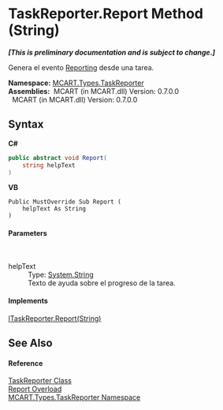 # TaskReporter.Report Method (String)
 _**\[This is preliminary documentation and is subject to change.\]**_

Genera el evento <a href="e870628f-1461-b87d-8212-ba57342472c8">Reporting</a> desde una tarea.

**Namespace:**&nbsp;<a href="256f3901-18cb-eeca-835c-7de778822db3">MCART.Types.TaskReporter</a><br />**Assemblies:**&nbsp;&nbsp;MCART (in MCART.dll) Version: 0.7.0.0<br />&nbsp;&nbsp;MCART (in MCART.dll) Version: 0.7.0.0<br />

## Syntax

**C#**<br />
``` C#
public abstract void Report(
	string helpText
)
```

**VB**<br />
``` VB
Public MustOverride Sub Report ( 
	helpText As String
)
```


#### Parameters
&nbsp;<dl><dt>helpText</dt><dd>Type: <a href="http://msdn2.microsoft.com/es-es/library/s1wwdcbf" target="_blank">System.String</a><br />Texto de ayuda sobre el progreso de la tarea.</dd></dl>

#### Implements
<a href="63d28867-68ba-a7a0-8317-8ad154e51e89">ITaskReporter.Report(String)</a><br />

## See Also


#### Reference
<a href="fe1298ce-fcb6-fe04-51dd-afbf902d46d9">TaskReporter Class</a><br /><a href="1b883694-8bfb-d5b6-dfab-5c5260f7967a">Report Overload</a><br /><a href="256f3901-18cb-eeca-835c-7de778822db3">MCART.Types.TaskReporter Namespace</a><br />